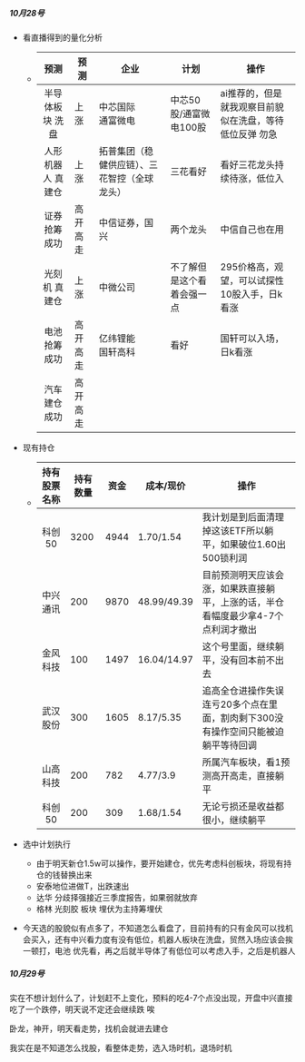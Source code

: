 ##### 10月28号

- 看直播得到的量化分析

  - |       预测        | 预测     | 企业                                         | 计划                       | 操作                                                    |
    | :---------------: | -------- | -------------------------------------------- | -------------------------- | ------------------------------------------------------- |
    |  半导体板块 洗盘  | 上涨     | 中芯国际<br />通富微电                       | 中芯50股/通富微电100股     | ai推荐的，但是就我观察目前貌似在洗盘，等待低位反弹 勿急 |
    | 人形机器人 真建仓 | 上涨     | 拓普集团（稳健供应链）、三花智控（全球龙头） | 三花看好                   | 看好三花龙头持续待涨，低位入                            |
    |  证券   抢筹成功  | 高开高走 | 中信证券，国兴                               | 两个龙头                   | 中信自己也在用                                          |
    |   光刻机 真建仓   | 上涨     | 中微公司                                     | 不了解但是这个看着会强一点 | 295价格高，观望，可以试探性10股入手，日k看涨            |
    |   电池 抢筹成功   | 高开高走 | 亿纬锂能<br />国轩高科                       | 看好                       | 国轩可以入场，日k看涨                                   |
    |   汽车 建仓成功   | 高开高走 |                                              |                            |                                                         |

- 现有持仓

  - | 持有股票名称 | 持有数量 | 资金 | 成本/现价   | 操作                                                         |
    | :----------: | -------- | ---- | ----------- | ------------------------------------------------------------ |
    |    科创50    | 3200     | 4944 | 1.70/1.54   | 我计划是到后面清理掉这该ETF所以躺平，如果破位1.60出500锁利润 |
    |   中兴通讯   | 200      | 9870 | 48.99/49.39 | 目前预测明天应该会涨，如果跌直接躺平，上涨的话，半仓看幅度最少拿4-7个点利润才撤出 |
    |   金风科技   | 100      | 1497 | 16.04/14.97 | 这个号里面，继续躺平，没有回本前不出去                       |
    |   武汉股份   | 300      | 1605 | 8.17/5.35   | 追高全仓进操作失误连亏20多个点在里面，割肉剩下300没有操作空间只能被迫躺平等待回调 |
    |   山高科技   | 200      | 782  | 4.77/3.9    | 所属汽车板块，看1预测高开高走，直接躺平                      |
    |    科创50    | 200      | 309  | 1.68/1.54   | 无论亏损还是收益都很小，继续躺平                             |

- 选中计划执行

  - 由于明天新仓1.5w可以操作，要开始建仓，优先考虑科创板块，将现有持仓的钱替换出来
  - 安泰地位进做T，出跌速出
  - 达华 分歧择强接近三季度报告，如果弱就放弃
  - 格林 光刻胶 板块 埋伏为主持筹埋伏

- 今天选的股貌似有点多了，不知道怎么看盘了，目前持有的只有金风可以找机会买入，还有中兴看力度有没有低位，机器人板块在洗盘，贸然入场应该会挨一顿打，电池 优先看，再之后就半导体了有低位可以考虑入手，之后是机器人





##### 10月29号

实在不想计划什么了，计划赶不上变化，预料的吃4-7个点没出现，开盘中兴直接吃了一个跌停，明天说不定还会继续跌 唉

卧龙，神开，明天看走势，找机会就进去建仓

我实在是不知道怎么找股，看整体走势，选入场时机，退场时机